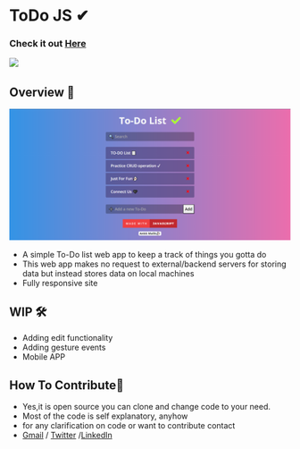 # ToDo JS ✔

### Check it out [Here](https://ankitmalik84.github.io/to-do-list2/)

 <img src="https://forthebadge.com/images/badges/made-with-javascript.svg">

## Overview 👀

<img src="gitres/pic.png" >

- A simple To-Do list web app to keep a track of things you gotta do
- This web app makes no request to external/backend servers for storing data but instead stores data on local machines
- Fully responsive site

## WIP 🛠

- Adding edit functionality
- Adding gesture events
- Mobile APP

## How To Contribute🤝

- Yes,it is open source you can clone and change code to your need.
- Most of the code is self explanatory, anyhow
- for any clarification on code or want to contribute contact
- [Gmail] / [Twitter] /[LinkedIn]

[Gmail]: mailto:ankitmalik844903@gmail.com
[LinkedIn]: https://www.linkedin.com/in/ankitmalik84
[Twitter]: https://twitter.com/ankitmalik
[here]: https://ankitmalik84.github.io/to-do-list2/
